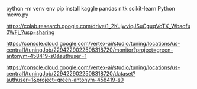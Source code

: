 python -m venv env
pip install kaggle pandas nltk scikit-learn
Python mewo.py

https://colab.research.google.com/drive/1_2KujwviqJSuCguqVoTX_Wbaofu0WFj_?usp=sharing


https://console.cloud.google.com/vertex-ai/studio/tuning/locations/us-central1/tuningJob/2294229022508318720/monitor?project=green-antonym-458419-s0&authuser=1


https://console.cloud.google.com/vertex-ai/studio/tuning/locations/us-central1/tuningJob/2294229022508318720/dataset?authuser=1&project=green-antonym-458419-s0